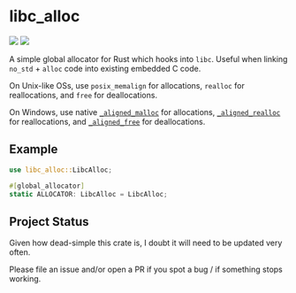 # libc_alloc

[![](http://meritbadge.herokuapp.com/libc_alloc)](https://crates.io/crates/libc_alloc)
[![](https://docs.rs/libc_alloc/badge.svg)](https://docs.rs/libc_alloc)

A simple global allocator for Rust which hooks into `libc`.
Useful when linking `no_std` + `alloc` code into existing embedded C code.

On Unix-like OSs, use `posix_memalign` for allocations, `realloc` for reallocations, and `free` for deallocations.

On Windows, use native [`_aligned_malloc`](https://docs.microsoft.com/en-us/cpp/c-runtime-library/reference/aligned-malloc) for allocations, [`_aligned_realloc`](https://docs.microsoft.com/en-us/cpp/c-runtime-library/reference/aligned-realloc) for reallocations, and [`_aligned_free`](https://docs.microsoft.com/en-us/cpp/c-runtime-library/reference/aligned-free) for deallocations.

## Example

```rust
use libc_alloc::LibcAlloc;

#[global_allocator]
static ALLOCATOR: LibcAlloc = LibcAlloc;
```

## Project Status

Given how dead-simple this crate is, I doubt it will need to be updated very often.

Please file an issue and/or open a PR if you spot a bug / if something stops working.
